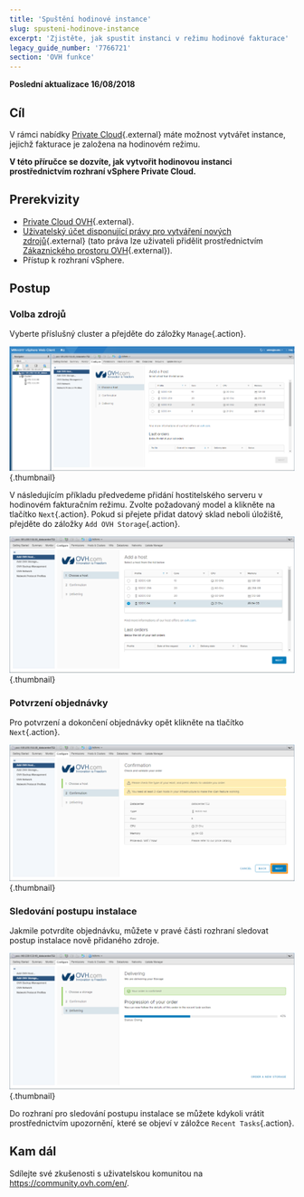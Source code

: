 ```yaml
---
title: 'Spuštění hodinové instance'
slug: spusteni-hodinove-instance
excerpt: 'Zjistěte, jak spustit instanci v režimu hodinové fakturace'
legacy_guide_number: '7766721'
section: 'OVH funkce'
---
```


**Poslední aktualizace 16/08/2018**

## Cíl

V rámci nabídky [Private Cloud](https://www.ovh.cz/private-cloud/){.external} máte možnost vytvářet instance, jejichž fakturace je založena na hodinovém režimu.

**V této příručce se dozvíte, jak vytvořit hodinovou instanci prostřednictvím rozhraní vSphere Private Cloud.**

## Prerekvizity

* [Private Cloud OVH](https://www.ovh.cz/private-cloud/){.external}.
* [Uživatelský účet disponující právy pro vytváření nových zdrojů](https://docs.ovh.com/fr/private-cloud/changer-les-droits-d-un-utilisateur/){.external} (tato práva lze uživateli přidělit prostřednictvím [Zákaznického prostoru OVH](https://www.ovh.com/auth/?action=gotomanager){.external}).
* Přístup k rozhraní vSphere.


## Postup

### Volba zdrojů

Vyberte příslušný cluster a přejděte do záložky `Manage`{.action}.

![Spuštění instance](images/addhost_01.png){.thumbnail}

V následujícím příkladu předvedeme přidání hostitelského serveru v hodinovém fakturačním režimu. Zvolte požadovaný model a klikněte na tlačítko `Next`{.action}. Pokud si přejete přidat datový sklad neboli úložiště, přejděte do záložky `Add OVH Storage`{.action}.

![Spuštění instance](images/addhost_03.png){.thumbnail}


### Potvrzení objednávky

Pro potvrzení a dokončení objednávky opět klikněte na tlačítko `Next`{.action}.

![](images/addhost_04.png){.thumbnail}

### Sledování postupu instalace

Jakmile potvrdíte objednávku, můžete v pravé části rozhraní sledovat postup instalace nově přidaného zdroje.

![](images/addhost_06.png){.thumbnail}

Do rozhraní pro sledování postupu instalace se můžete kdykoli vrátit prostřednictvím upozornění, které se objeví v záložce `Recent Tasks`{.action}. 


## Kam dál

Sdílejte své zkušenosti s uživatelskou komunitou na <https://community.ovh.com/en/>.